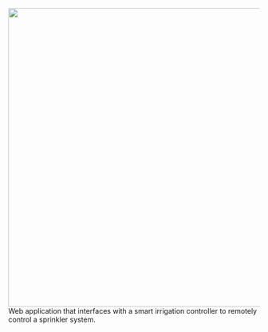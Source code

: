 <img width="600" src="https://i.imgur.com/gEQK1cv.png">
<br/>
Web application that interfaces with a smart irrigation controller to remotely control a sprinkler system.


